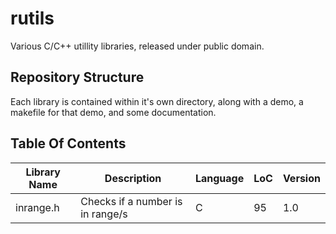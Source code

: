 # rutils
Various C/C++ utillity libraries, released under public domain.

## Repository Structure
Each library is contained within it's own directory, along with a demo, a makefile for that demo, and some
documentation.

## Table Of Contents
|Library Name|Description|Language|LoC|Version|
|-------|------------|----------|--------------|---------|
|inrange.h|Checks if a number is in range/s|C|95|1.0|
